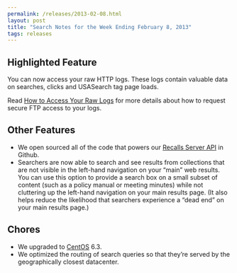 ```yaml
---
permalink: /releases/2013-02-08.html
layout: post
title: "Search Notes for the Week Ending February 8, 2013"
tags: releases
---
```

<h2>Highlighted Feature</h2>
<p>You can now access your raw HTTP logs. These logs contain valuable data on searches, clicks and USASearch tag page loads. </p>
<p>Read <a href="/manual/raw-logs.html">How to Access Your Raw Logs</a> for more details about how to request secure FTP access to your logs.</p>
<h2>Other Features</h2>
<ul><li>We open sourced all of the code that powers our <a href="https://github.com/GSA-OCSIT/recalls_api">Recalls Server API</a> in Github.</li>
<li>Searchers are now able to search and see results from collections that are not visible in the left-hand navigation on your &#8220;main&#8221; web results. You can use this option to provide a search box on a small subset of content (such as a policy manual or meeting minutes) while not cluttering up the left-hand navigation on your main results page. (It also helps reduce the likelihood that searchers experience a &#8220;dead end&#8221; on your main results page.)</li>
</ul><h2>Chores</h2>
<ul><li><span>We upgraded to <a href="http://www.centos.org/">CentOS</a> 6.3.</span></li>
<li>We optimized the routing of search queries so that they&#8217;re served by the geographically closest datacenter. </li>
</ul>
